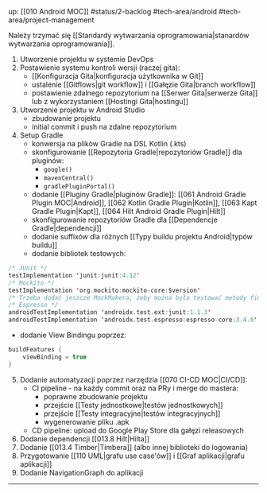 up: [[010 Android MOC]]
#status/2-backlog
#tech-area/android
#tech-area/project-management

Należy trzymać się [[Standardy wytwarzania oprogramowania|stanardów wytwarzania oprogramowania]].

1) Utworzenie projektu w systemie DevOps
2) Postawienie systemu kontroli wersji (raczej gita): 
	- [[Konfiguracja Gita|konfiguracja użytkownika w Git]]
	- ustalenie [[Gitflows|git workflow]] i [[Gałęzie Gita|branch workflow]]
	- postawienie zdalnego repozytorium na [[Serwer Gita|serwerze Gita]] lub z wykorzystaniem [[Hostingi Gita|hostingu]]
3) Utworzenie projektu w Android Studio
	- zbudowanie projektu
	- initial commit i push na zdalne repozytorium
4) Setup Gradle
	- konwersja na plików Gradle na DSL Kotlin (.kts)
	- skonfigurowanie [[Repozytoria Gradle|repozytoriów Gradle]] dla pluginów:
		- `google()`
		- `mavenCentral()`
		- `gradlePluginPortal()`
	- dodanie [[Pluginy Gradle|pluginów Gradle]]: [[061 Android Gradle Plugin MOC|Android]], [[062 Kotlin Gradle Plugin|Kotlin]], [[063 Kapt Gradle Plugin|Kapt]], [[064 Hilt Android Gradle Plugin|Hilt]]
	- skonfigurowanie repozytoriów Gradle dla [[Dependencje Gradle|dependencji]]
	- dodanie suffixów dla różnych [[Typy buildu projektu Android|typów buildu]]
	- dodanie bibliotek testowych:

```kotlin
/* JUnit */
testImplementation 'junit:junit:4.12' 
/* Mockito */
testImplementation 'org.mockito:mockito-core:$version'
/* Trzeba dodać jeszcze MockMakera, żeby można było testować metody finalne */
/* Espresso */
androidTestImplementation 'androidx.test.ext:junit:1.1.3'  
androidTestImplementation 'androidx.test.espresso:espresso-core:3.4.0'
```

 - dodanie View Bindingu poprzez:

```kotlin
buildFeatures {  
	viewBinding = true  
}  
```


5) Dodanie automatyzacji poprzez narzędzia [[070 CI-CD MOC|CI/CD]]:
	- CI pipeline - na każdy commit oraz na PRy i merge do mastera:
		- poprawne zbudowanie projektu
		- przejście [[Testy jednostkowe|testów jednostkowych]]
		- przejście [[Testy integracyjne|testów integracyjnych]]
		- wygenerowanie pliku .apk
	- CD pipeline: upload do Google Play Store dla gałęzi releasowych
6) Dodanie dependencji [[013.8 Hilt|Hilta]]
7) Dodanie [[013.4 Timber|Timbera]] (albo innej biblioteki do logowania)
8) Przygotowanie [[110 UML|grafu use case'ów]] i [[Graf aplikacji|grafu aplikacji]]
9) Dodanie NavigationGraph do aplikacji

---
